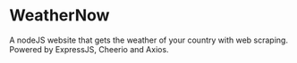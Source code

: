 # WeatherNow
 A nodeJS website that gets the weather of your country with web scraping. Powered by ExpressJS, Cheerio and Axios. 

